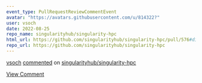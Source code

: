 ```yaml
---
event_type: PullRequestReviewCommentEvent
avatar: "https://avatars.githubusercontent.com/u/814322?"
user: vsoch
date: 2022-08-25
repo_name: singularityhub/singularity-hpc
html_url: https://github.com/singularityhub/singularity-hpc/pull/576#discussion_r954396345
repo_url: https://github.com/singularityhub/singularity-hpc
---
```


<a href='https://github.com/vsoch' target='_blank'>vsoch</a> <a href='https://github.com/singularityhub/singularity-hpc/pull/576#discussion_r954396345' target='_blank'>commented</a> on <a href='https://github.com/singularityhub/singularity-hpc' target='_blank'>singularityhub/singularity-hpc</a>

<a href='https://github.com/singularityhub/singularity-hpc/pull/576#discussion_r954396345' target='_blank'>View Comment</a>